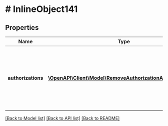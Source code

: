 # # InlineObject141

## Properties

Name | Type | Description | Notes
------------ | ------------- | ------------- | -------------
**authorizations** | [**\OpenAPI\Client\Model\RemoveAuthorizationAuthorizations[]**](RemoveAuthorizationAuthorizations.md) | Contains one or more sets of API or webhook information to be removed from your account |

[[Back to Model list]](../../README.md#models) [[Back to API list]](../../README.md#endpoints) [[Back to README]](../../README.md)
